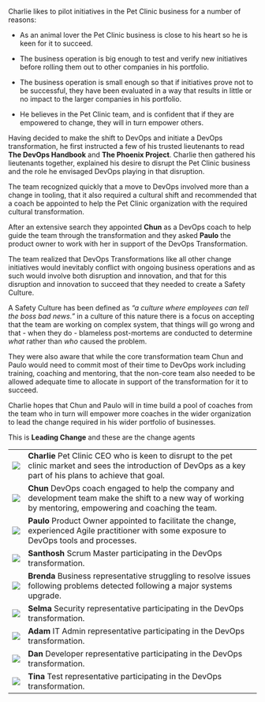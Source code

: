Charlie likes to pilot initiatives in the Pet Clinic business for a number of reasons:

* As an animal lover the Pet Clinic business is close to his heart so he is keen for it to succeed.

* The business operation is big enough to test and verify new initiatives before rolling them out to other companies in his portfolio.

* The business operation is small enough so that if initiatives prove not to be successful, they have been evaluated in a way that results in little or no impact to the larger companies in his portfolio.

* He believes in the Pet Clinic team, and is confident that if they are empowered to change, they will in turn empower others.

Having decided to make the shift to DevOps and initiate a DevOps transformation, he first instructed a few of his trusted lieutenants to read **The DevOps Handbook** and **The Phoenix Project**. Charlie then gathered his lieutenants together, explained his desire to disrupt the Pet Clinic business and the role he envisaged DevOps playing in that disruption.

The team recognized quickly that a move to DevOps involved more than a change in tooling, that it also required a cultural shift and recommended that a coach be appointed to help the Pet Clinic organization with the required cultural transformation.

After an extensive search they appointed **Chun** as a DevOps coach to help guide the team through the transformation and they asked **Paulo** the product owner to work with her in support of the DevOps Transformation.

The team realized that DevOps Transformations like all other change initiatives would inevitably conflict with ongoing business operations and as such would involve both disruption and innovation, and that for this disruption and innovation to succeed that they needed to create a Safety Culture.

A Safety Culture has been defined as _“a culture where employees can tell the boss bad news.”_ in a culture of this nature there is a focus on accepting that the team are working on complex system, that things will go wrong and that - when they do - blameless post-mortems are conducted to determine _what_ rather than _who_ caused the problem.

They were also aware that while the core transformation team Chun and Paulo would need to commit most of their time to DevOps work including training, coaching and mentoring, that the non-core team also needed to be allowed adequate time to allocate in support of the transformation for it to succeed.

Charlie hopes that Chun and Paulo will in time build a pool of coaches from the team who in turn will empower more coaches in the wider organization to lead the change required in his wider portfolio of businesses.

This is **Leading Change** and these are the change agents

|   |   |
|---|---|
|![](/online-devops-dojo/assets/online-devops-dojo/leading-change/charlie.png)|**Charlie** Pet Clinic CEO who is keen to disrupt to the pet clinic market and sees the introduction of DevOps as a key part of his plans to achieve that goal. |
|![](/online-devops-dojo/assets/online-devops-dojo/leading-change/chun.png)|**Chun** DevOps coach engaged to help the company and development team make the shift to a new way of working by mentoring, empowering and coaching the team. |
|![](/online-devops-dojo/assets/online-devops-dojo/leading-change/paulo.png)|**Paulo** Product Owner appointed to facilitate the change, experienced Agile practitioner with some exposure to DevOps tools and processes. |
|![](/online-devops-dojo/assets/online-devops-dojo/leading-change/santhosh.png)|**Santhosh** Scrum Master participating in the DevOps transformation. |
|![](/online-devops-dojo/assets/online-devops-dojo/leading-change/brenda.png)|**Brenda** Business representative struggling to resolve issues following problems detected following a major systems upgrade. |
|![](/online-devops-dojo/assets/online-devops-dojo/leading-change/selma.png)|**Selma** Security representative participating in the DevOps transformation. |
|![](/online-devops-dojo/assets/online-devops-dojo/leading-change/adam.png)|**Adam** IT Admin representative participating in the DevOps transformation. |
|![](/online-devops-dojo/assets/online-devops-dojo/leading-change/dan.png)|**Dan** Developer representative participating in the DevOps transformation. |
|![](/online-devops-dojo/assets/online-devops-dojo/leading-change/tina.png)|**Tina** Test representative participating in the DevOps transformation. |
